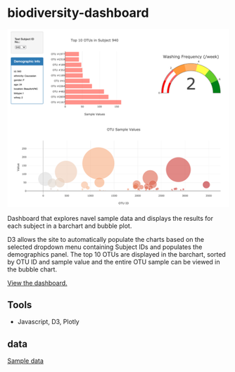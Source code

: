 # biodiversity-dashboard
![image](images/screenshot.png)

Dashboard that explores navel sample data and displays the results for each subject in a barchart and bubble plot. 

D3 allows the site to automatically populate the charts based on the selected dropdown menu containing Subject IDs and populates the demographics panel. The top 10 OTUs are displayed in the barchart, sorted by OTU ID and sample value and the entire OTU sample can be viewed in the bubble chart.  

[View the dashboard.]('https://mvhaynes.github.io/biodiversity-dashboard')

## Tools 
* Javascript, D3, Plotly 

## data 
[Sample data](data/sample.json)
